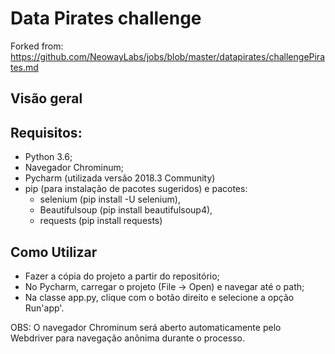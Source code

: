 # Data Pirates challenge

Forked from: https://github.com/NeowayLabs/jobs/blob/master/datapirates/challengePirates.md

## Visão geral


## Requisitos:
* Python 3.6;
* Navegador Chrominum;
* Pycharm (utilizada versão 2018.3 Community)
* pip (para instalação de pacotes sugeridos) e pacotes: 
	* selenium (pip install -U selenium), 
	* Beautifulsoup (pip install beautifulsoup4), 
	* requests (pip install requests)

## Como Utilizar
* Fazer a cópia do projeto a partir do repositório;
* No Pycharm, carregar o projeto (File -> Open) e navegar até o path;
* Na classe app.py, clique com o botão direito e selecione a opção Run'app'.

OBS: O navegador Chrominum será aberto automaticamente pelo Webdriver para navegação anônima durante o processo.


